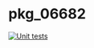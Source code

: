 # pkg_06682

[![Unit tests](https://github.com/ziyixiee/pkg_06682/actions/workflows/my-workflow.yaml/badge.svg)](https://github.com/ziyixiee/pkg_06682/actions/workflows/my-workflow.yaml)
